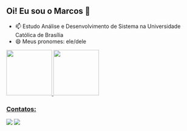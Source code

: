 ## Oi! Eu sou o Marcos 👋

- 📫 Estudo Análise e Desenvolvimento de Sistema na Universidade Católica de Brasília
- 😄 Meus pronomes: ele/dele

<div>
<a href="https://github.com/marcosmont">
<img height="120em" src="https://github-readme-stats.vercel.app/api/top-langs/?username=iasminaraujoc&layout=compact&langs_count=7&theme=dracula"/>
<img height="120em" src="https://github-readme-stats.vercel.app/api?username=iasminaraujoc&show_icons=true&theme=dracula&include_all_commits=true&count_private=true"/>
</div>

### Contatos:

<div>
<a href = "mailto:marcosvi896@gmail.com"><img src="https://img.shields.io/badge/Gmail-D14836?style=for-the-badge&logo=gmail&logoColor=white" target="_blank"></a>
<a href="https://www.linkedin.com/in/marcosmont/" target="_blank"><img src="https://img.shields.io/badge/-LinkedIn-%230077B5?style=for-the-badge&logo=linkedin&logoColor=white" target="_blank"></a>   
</div>
